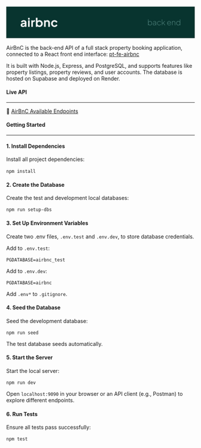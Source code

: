 <p align="center">
  <img src="./assets/airbnc_banner_be.png" alt="airbnc banner" width="1000"/>
</p>

AirBnC is the back-end API of a full stack property booking application, connected to a React front end interface: [pt-fe-airbnc](https://github.com/rebeccajopling/pt-fe-airbnc)

It is built with Node.js, Express, and PostgreSQL, and supports features like property listings, property reviews, and user accounts. The database is hosted on Supabase and deployed on Render.

#### Live API

---

🔗 [AirBnC Available Endpoints](https://airbnc-ez73.onrender.com/)
<br>

#### Getting Started

---

#### 1. Install Dependencies

Install all project dependencies:

`npm install`

#### 2. Create the Database

Create the test and development local databases:

```
npm run setup-dbs
```

#### 3. Set Up Environment Variables

Create two .env files, `.env.test` and `.env.dev`, to store database credentials.

Add to `.env.test`:

```
PGDATABASE=airbnc_test
```

Add to `.env.dev`:

```
PGDATABASE=airbnc
```

Add `.env*` to `.gitignore`.

#### 4. Seed the Database

Seed the development database:

```
npm run seed
```

The test database seeds automatically.

#### 5. Start the Server

Start the local server:

```
npm run dev
```

Open `localhost:9090` in your browser or an API client (e.g., Postman) to explore different endpoints.

#### 6. Run Tests

Ensure all tests pass successfully:

```
npm test
```
